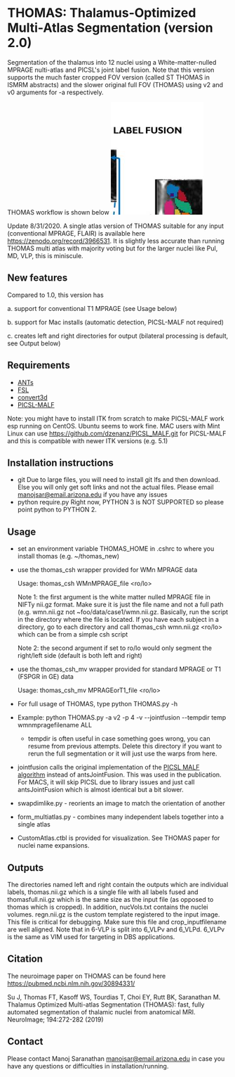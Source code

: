 # THOMAS: Thalamus-Optimized Multi-Atlas Segmentation (version 2.0)
Segmentation of the thalamus into 12 nuclei using a White-matter-nulled MPRAGE nulti-atlas and PICSL's joint label fusion. Note that this version supports the much faster cropped FOV version (called ST THOMAS in ISMRM abstracts) and the slower original full FOV (THOMAS) using v2 and v0 arguments for -a respectively. 

THOMAS workflow is shown below
![THOMAS workflow](THOMAS.jpg "Workflow")

Update 8/31/2020. A single atlas version of THOMAS suitable for any input (conventional MPRAGE, FLAIR) is available here https://zenodo.org/record/3966531. It is slightly less accurate than running THOMAS multi atlas with majority voting but for the larger nuclei like Pul, MD, VLP, this is miniscule. 

## New features
Compared to 1.0, this version has 

a. support for conventional T1 MPRAGE (see Usage below)

b. support for Mac installs (automatic detection,  PICSL-MALF not required)

c. creates left and right directories for output (bilateral processing is default, see Output below)

## Requirements
- [ANTs](https://github.com/ANTsX/ANTs/releases)
- [FSL](http://fsl.fmrib.ox.ac.uk/fsl/fslwiki/FslInstallation)
- [convert3d](http://www.itksnap.org/pmwiki/pmwiki.php?n=Downloads.C3D)
- [PICSL-MALF](https://www.nitrc.org/frs/?group_id=634) 
 
Note: you might have to install ITK from scratch to make PICSL-MALF work esp running on CentOS. Ubuntu seems to work fine. MAC users with Mint Linux can use  https://github.com/dzenanz/PICSL_MALF.git for PICSL-MALF and this is compatible with newer ITK versions (e.g. 5.1) 

## Installation instructions 
- git Due to large files, you will need to install git lfs and then download. Else you will only get soft links and not the actual files. Please email manojsar@email.arizona.edu if you have any issues
- python require.py Right now, PYTHON 3 is NOT SUPPORTED so please point python to PYTHON 2. 

## Usage
- set an environment variable THOMAS_HOME in .cshrc to where you install thomas (e.g. ~/thomas_new)
- use the thomas_csh wrapper provided for WMn MPRAGE data
  
  Usage: thomas_csh WMnMPRAGE_file \<ro/lo\> 

  Note 1: the first argument is the white matter nulled MPRAGE file in NIFTy nii.gz format. Make sure it is just the file name and not a full path (e.g. wmn.nii.gz not ~foo/data/case1/wmn.nii.gz. Basically, run the script in the directory where the file is located. If you have each subject in a directory, go to each directory and call thomas_csh wmn.nii.gz \<ro/lo> which can be from a simple csh script
    
  Note 2: the second argument if set to ro/lo would only segment the right/left side (default is both left and right)
- use the thomas_csh_mv wrapper provided for standard MPRAGE or T1 (FSPGR in GE) data

  Usage: thomas_csh_mv MPRAGEorT1_file \<ro/lo\> 
  
- For full usage of THOMAS, type python THOMAS.py -h
- Example: python THOMAS.py -a v2 -p 4 -v --jointfusion --tempdir temp wmnmpragefilename ALL
	- tempdir is often useful in case something goes wrong, you can resume from previous attempts. Delete this directory if you want to rerun the full segmentation or it will just use the warps from here.
- jointfusion calls the original implementation of the [PICSL MALF algorithm](https://www.nitrc.org/projects/picsl_malf) instead of antsJointFusion.  This was used in the publication. For MACS, it will skip PICSL due to library issues and just call antsJointFusion which is almost identical but a bit slower.
- swapdimlike.py - reorients an image to match the orientation of another
- form_multiatlas.py - combines many independent labels together into a single atlas
- CustomAtlas.ctbl is provided for visualization. See THOMAS paper for nuclei name expansions. 

## Outputs
The directories named left and right contain the outputs which are individual labels, thomas.nii.gz which is a single file with all labels fused and thomasfull.nii.gz which is the same size as the input file (as opposed to thomas which is cropped). In addition, nucVols.txt contains the nuclei volumes. regn.nii.gz is the custom template registered to the input image. This file is critical for debugging. Make sure this file and crop_inputfilename are well aligned. Note that in 6-VLP is split into 6_VLPv and 6_VLPd. 6_VLPv is the same as VIM used for targeting in DBS applications. 

## Citation
The neuroimage paper on THOMAS can be found here https://pubmed.ncbi.nlm.nih.gov/30894331/

Su J, Thomas FT, Kasoff WS, Tourdias T, Choi EY, Rutt BK, Saranathan M. Thalamus Optimized Multi-atlas Segmentation (THOMAS): fast, fully automated segmentation of thalamic nuclei from anatomical MRI. NeuroImage; 194:272-282 (2019)

## Contact
Please contact Manoj Saranathan manojsar@email.arizona.edu in case you have any questions or difficulties in installation/running. 
